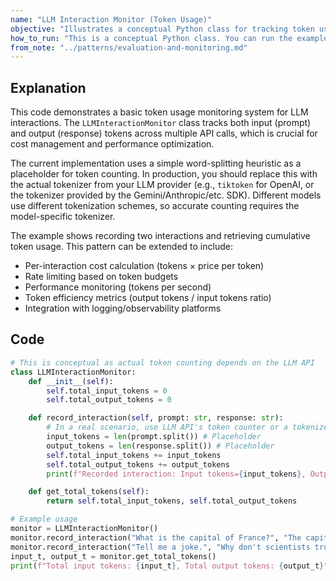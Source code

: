 ```yaml
---
name: "LLM Interaction Monitor (Token Usage)"
objective: "Illustrates a conceptual Python class for tracking token usage in Large Language Model (LLM) interactions, essential for cost management and optimization."
how_to_run: "This is a conceptual Python class. You can run the example usage in a Python environment. For real-world use, integrate with specific LLM API tokenizers."
from_note: "../patterns/evaluation-and-monitoring.md"
---
```


## Explanation

This code demonstrates a basic token usage monitoring system for LLM interactions. The `LLMInteractionMonitor` class tracks both input (prompt) and output (response) tokens across multiple API calls, which is crucial for cost management and performance optimization.

The current implementation uses a simple word-splitting heuristic as a placeholder for token counting. In production, you should replace this with the actual tokenizer from your LLM provider (e.g., `tiktoken` for OpenAI, or the tokenizer provided by the Gemini/Anthropic/etc. SDK). Different models use different tokenization schemes, so accurate counting requires the model-specific tokenizer.

The example shows recording two interactions and retrieving cumulative token usage. This pattern can be extended to include:
- Per-interaction cost calculation (tokens × price per token)
- Rate limiting based on token budgets
- Performance monitoring (tokens per second)
- Token efficiency metrics (output tokens / input tokens ratio)
- Integration with logging/observability platforms

## Code

```python
# This is conceptual as actual token counting depends on the LLM API
class LLMInteractionMonitor:
    def __init__(self):
        self.total_input_tokens = 0
        self.total_output_tokens = 0

    def record_interaction(self, prompt: str, response: str):
        # In a real scenario, use LLM API's token counter or a tokenizer
        input_tokens = len(prompt.split()) # Placeholder
        output_tokens = len(response.split()) # Placeholder
        self.total_input_tokens += input_tokens
        self.total_output_tokens += output_tokens
        print(f"Recorded interaction: Input tokens={input_tokens}, Output tokens={output_tokens}")

    def get_total_tokens(self):
        return self.total_input_tokens, self.total_output_tokens

# Example usage
monitor = LLMInteractionMonitor()
monitor.record_interaction("What is the capital of France?", "The capital of France is Paris.")
monitor.record_interaction("Tell me a joke.", "Why don't scientists trust atoms? Because they make up everything!")
input_t, output_t = monitor.get_total_tokens()
print(f"Total input tokens: {input_t}, Total output tokens: {output_t}")
```

